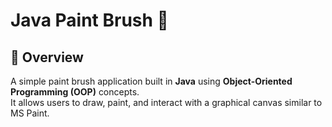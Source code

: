 # Java Paint Brush 🎨

## 📌 Overview
A simple paint brush application built in **Java** using **Object-Oriented Programming (OOP)** concepts.  
It allows users to draw, paint, and interact with a graphical canvas similar to MS Paint.
